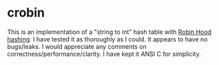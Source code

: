 # crobin

This is an implementation of a "string to int" hash table with [Robin Hood hashing](https://en.wikipedia.org/wiki/Hash_table#Robin_Hood_hashing). I have tested it as thoroughly as I could. It appears to have no bugs/leaks. I would appreciate any comments on correctness/performance/clarity. I have kept it ANSI C for simplicity.
